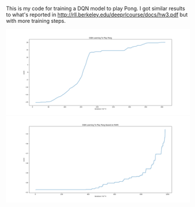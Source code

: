 This is my code for training a DQN model to play Pong.
I got similar results to what's reported in http://rll.berkeley.edu/deeprlcourse/docs/hw3.pdf but with more training steps.

![Alt text](Atari_score(screen).png?raw=true "Optional Title")
![Alt text](Atari_score(RAM).png?raw=true "Optional Title")
